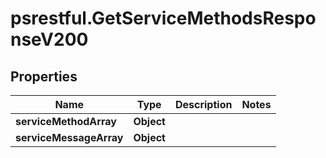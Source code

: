 # psrestful.GetServiceMethodsResponseV200

## Properties
Name | Type | Description | Notes
------------ | ------------- | ------------- | -------------
**serviceMethodArray** | **Object** |  | 
**serviceMessageArray** | **Object** |  | 

